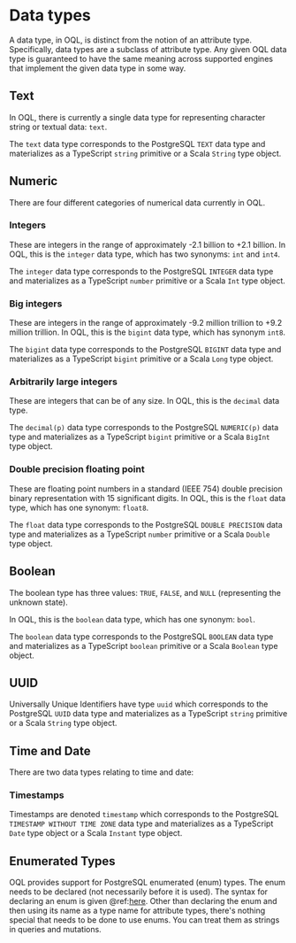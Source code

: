 Data types
==========

A data type, in OQL, is distinct from the notion of an attribute type.  Specifically, data types are a subclass of attribute type.  Any given OQL data type is guaranteed to have the same meaning across supported engines that implement the given data type in some way.

Text
----

In OQL, there is currently a single data type for representing character string or textual data: `text`.

The `text` data type corresponds to the PostgreSQL `TEXT` data type and materializes as a TypeScript `string` primitive or a Scala `String` type object.

Numeric
-------

There are four different categories of numerical data currently in OQL.

### Integers

These are integers in the range of approximately -2.1 billion to +2.1 billion.  In OQL, this is the `integer` data type, which has two synonyms: `int` and `int4`.

The `integer` data type corresponds to the PostgreSQL `INTEGER` data type and materializes as a TypeScript `number` primitive or a Scala `Int` type object.

### Big integers

These are integers in the range of approximately -9.2 million trillion to +9.2 million trillion.  In OQL, this is the `bigint` data type, which has synonym `int8`.

The `bigint` data type corresponds to the PostgreSQL `BIGINT` data type and materializes as a TypeScript `bigint` primitive or a Scala `Long` type object.

### Arbitrarily large integers

These are integers that can be of any size.  In OQL, this is the `decimal` data type.

The `decimal(p)` data type corresponds to the PostgreSQL `NUMERIC(p)` data type and materializes as a TypeScript `bigint` primitive or a Scala `BigInt` type object.

### Double precision floating point

These are floating point numbers in a standard (IEEE 754) double precision binary representation with 15 significant digits.  In OQL, this is the `float` data type, which has one synonym: `float8`.

The `float` data type corresponds to the PostgreSQL `DOUBLE PRECISION` data type and materializes as a TypeScript `number` primitive or a Scala `Double` type object.

Boolean
-------

The boolean type has three values: `TRUE`, `FALSE`, and `NULL` (representing the unknown state).

In OQL, this is the `boolean` data type, which has one synonym: `bool`.

The `boolean` data type corresponds to the PostgreSQL `BOOLEAN` data type and materializes as a TypeScript `boolean` primitive or a Scala `Boolean` type object.

UUID
----

Universally Unique Identifiers have type `uuid` which corresponds to the PostgreSQL `UUID` data type and materializes as a TypeScript `string` primitive or a Scala `String` type object.

Time and Date
-------------

There are two data types relating to time and date:

### Timestamps

Timestamps are denoted `timestamp` which corresponds to the PostgreSQL `TIMESTAMP WITHOUT TIME ZONE` data type and materializes as a TypeScript `Date` type object or a Scala `Instant` type object.

Enumerated Types
----------------

OQL provides support for PostgreSQL enumerated (enum) types.  The enum needs to be declared (not necessarily before it is used).  The syntax for declaring an enum is given @ref:[here](syntax.md#data-modeling-grammar-rules).  Other than declaring the enum and then using its name as a type name for attribute types, there's nothing special that needs to be done to use enums. You can treat them as strings in queries and mutations.
